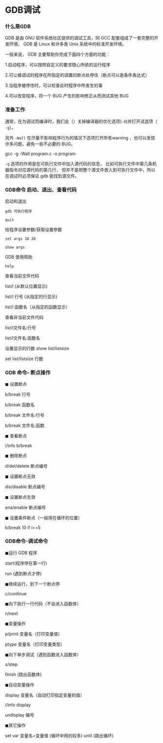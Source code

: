 # GDB调试

### 什么是GDB
GDB 是由 GNU 软件系统社区提供的调试工具，同 GCC 配套组成了一套完整的开发环境， 
GDB 是 Linux 和许多类 Unix 系统中的标准开发环境。

一般来说， GDB 主要帮助你完成下面四个方面的功能：

1.启动程序，可以按照自定义的要求随心所欲的运行程序

2.可让被调试的程序在所指定的调置的断点处停住（断点可以是条件表达式）

3.当程序被停住时，可以检查此时程序中所发生的事

4.可以改变程序，将一个 BUG 产生的影响修正从而测试其他 BUG

### 准备工作

通常，在为调试而编译时，我们会（）关掉编译器的优化选项(`-O`)并打开试选项（ `-g`）。

另外 `-Wall` 在尽量不影响程序行为的情况下选项打开所有warning ，也可以发现许多问题，避免一些不必要的 BUG。

gcc -g -Wall program.c -o program

`-g` 选项的作用是在可执行文件中加入源代码的信息，
比如可执行文件中第几条机器指令对应源代码的第几行，
但并不是把整个源文件嵌入到可执行文件中，所以在调试时必须保证 gdb 能找到源文件。

### GDB命令 启动、退出、查看代码

启动和退出

`gdb 可执行程序`

`quit`

给程序设置参数/获取设置参数

`set args 10 20`

`show args`

GDB 使用帮助

`help`

查看当前文件代码

list/l (从默认位置显示)

list/l 行号 (从指定的行显示)

list/l 函数名（从指定的函数显示）

查看非当前文件代码

list/l文件名:行号

list/l文件名:函数名

设置显示的行数
show list/listsize

set list/listsize 行数

### GDB 命令– 断点操作

◼ 设置断点

b/break 行号

b/break 函数名

b/break 文件名:行号

b/break 文件名:函数

◼ 查看断点

i/info b/break

◼ 删除断点

d/del/delete 断点编号

◼ 设置断点无效

dis/disable 断点编号

◼ 设置断点生效

ena/enable 断点编号

◼ 设置条件断点（一般用在循环的位置）

b/break 10 if i==5

### GDB命令-调试命令

◼运行 GDB 程序

start(程序停在第一行)

run (遇到断点才停)

◼继续运行，到下一个断点停

c/continue

◼向下执行一行代码（不会进入函数体）

n/next

◼变量操作

p/print 变量名（打印变量值）

ptype 变量名（打印变量类型）

◼向下单步调试（遇到函数进入函数体）

s/step

finish (跳出函数体)

◼自动变量操作

display 变量名（自动打印指定变量的值）

i/info display

undisplay 编号

◼其它操作

set var 变量名=变量值 (循环中用的较多)
until (跳出循环)








